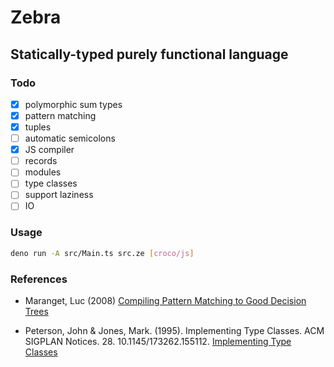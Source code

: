 # Zebra

## Statically-typed purely functional language

### Todo

- [x] polymorphic sum types
- [x] pattern matching
- [x] tuples
- [ ] automatic semicolons
- [x] JS compiler
- [ ] records
- [ ] modules
- [ ] type classes
- [ ] support laziness
- [ ] IO

### Usage

```bash
deno run -A src/Main.ts src.ze [croco/js]
```

### References

- Maranget, Luc (2008) [Compiling Pattern Matching to Good Decision Trees](http://moscova.inria.fr/~maranget/papers/ml05e-maranget.pdf)
 

 - Peterson, John & Jones, Mark. (1995). Implementing Type Classes. ACM SIGPLAN Notices. 28. 10.1145/173262.155112. [Implementing Type Classes](https://www.researchgate.net/publication/2683816_Implementing_Type_Classes)
